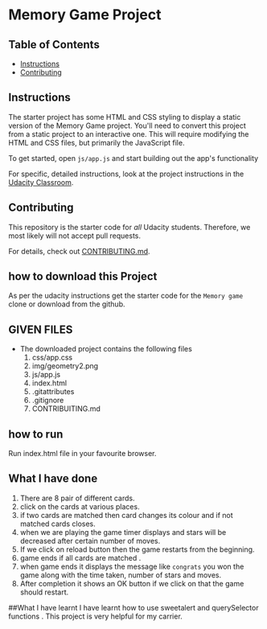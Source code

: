 # Memory Game Project

## Table of Contents

* [Instructions](#instructions)
* [Contributing](#contributing)

## Instructions

The starter project has some HTML and CSS styling to display a static version of the Memory Game project. You'll need to convert this project from a static project to an interactive one. This will require modifying the HTML and CSS files, but primarily the JavaScript file.

To get started, open `js/app.js` and start building out the app's functionality

For specific, detailed instructions, look at the project instructions in the [Udacity Classroom](https://classroom.udacity.com/me).

## Contributing

This repository is the starter code for _all_ Udacity students. Therefore, we most likely will not accept pull requests.

For details, check out [CONTRIBUTING.md](CONTRIBUTING.md).

## how to download this Project
As per the udacity instructions get the starter code for the `Memory game` clone or download from the github.

## GIVEN FILES

* The downloaded project contains the following files
    1. css/app.css
    2. img/geometry2.png
    3. js/app.js
    4. index.html
    5. .gitattributes
    6. .gitignore
    7. CONTRIBUITING.md

## how to run  

Run index.html file in your favourite browser.

## What I have done
1. There are 8 pair of different cards.
2. click on the cards at various places.
3. if two cards are matched then card changes its colour and if not matched cards closes.
4. when we are playing the game timer displays and stars will be decreased after certain number of moves.
5. If we click on reload button then the game restarts from the beginning.
6. game ends if all cards are matched .
7. when game ends it displays the message like `congrats` you won the game along with the time taken, number of stars and moves.
8. After completion it shows an OK button if we click on that the game should restart.

##What I have learnt
 I have learnt how to use sweetalert and querySelector functions .
 This project is very helpful for my carrier.

